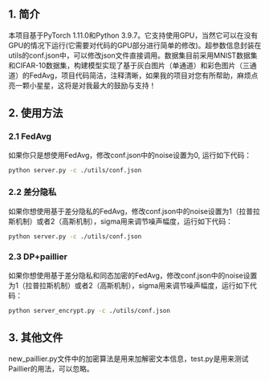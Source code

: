 ## 1. 简介
本项目基于PyTorch 1.11.0和Python 3.9.7。它支持使用GPU，当然它可以在没有GPU的情况下运行(它需要对代码的GPU部分进行简单的修改)。超参数信息封装在utils的conf.json中，可以修改json文件直接调用。数据集目前采用MNIST数据集和CIFAR-10数据集，构建模型实现了基于灰白图片（单通道）和彩色图片（三通道）的FedAvg，项目代码简洁，注释清晰，如果我的项目对您有所帮助，麻烦点亮一颗小星星，这将是对我最大的鼓励与支持！

## 2. 使用方法
### 2.1 FedAvg
如果你只是想使用FedAvg，修改conf.json中的noise设置为0, 运行如下代码：
```bash
python server.py -c ./utils/conf.json
```
### 2.2 差分隐私
如果你想使用基于差分隐私的FedAvg，修改conf.json中的noise设置为1（拉普拉斯机制）或者2（高斯机制），sigma用来调节噪声幅度，运行如下代码：
```bash
python server.py -c ./utils/conf.json
```

### 2.3 DP+paillier
如果你想使用基于差分隐私和同态加密的FedAvg，修改conf.json中的noise设置为1（拉普拉斯机制）或者2（高斯机制），sigma用来调节噪声幅度，运行如下代码：
```bash
python server_encrypt.py -c ./utils/conf.json
```
## 3. 其他文件
new_paillier.py文件中的加密算法是用来加解密文本信息，test.py是用来测试Paillier的用法，可以忽略。
